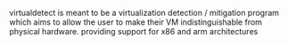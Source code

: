 virtualdetect is meant to be a virtualization detection / mitigation program which aims to allow the user to make their VM indistinguishable from physical hardware. providing support for x86 and arm architectures
